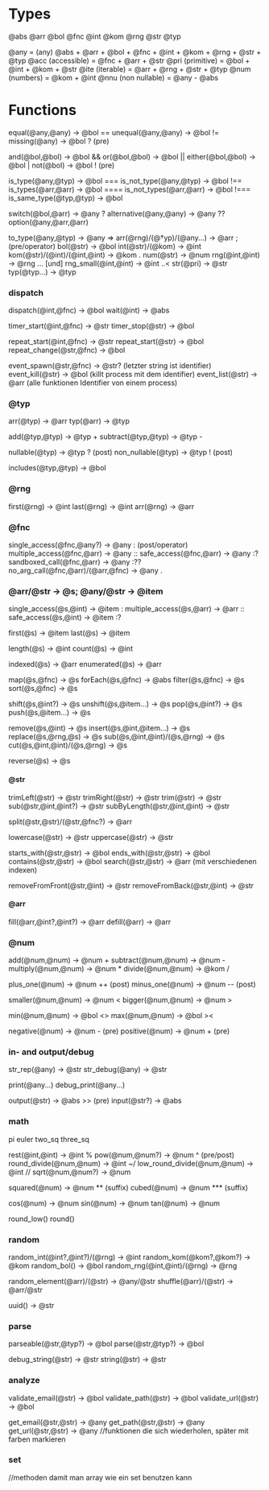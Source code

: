 # Types

@abs
@arr
@bol
@fnc
@int
@kom
@rng
@str
@typ

@any = (any) @abs + @arr + @bol + @fnc + @int + @kom + @rng + @str + @typ
@acc (accessible) = @fnc + @arr + @str
@pri (primitive) = @bol + @int + @kom + @str
@ite (iterable) = @arr + @rng + @str + @typ
@num (numbers) = @kom + @int
@nnu (non nullable) = @any - @abs

# Functions

equal(@any,@any) -> @bol ==
unequal(@any,@any) -> @bol !=
missing(@any) -> @bol ? (pre)

and(@bol,@bol) -> @bol &&
or(@bol,@bol) -> @bol ||
either(@bol,@bol) -> @bol |
not(@bol) -> @bol ! (pre)

is_type(@any,@typ) -> @bol ===
is_not_type(@any,@typ) -> @bol !==
is_types(@arr,@arr) -> @bol ====
is_not_types(@arr,@arr) -> @bol !===
is_same_type(@typ,@typ) -> @bol 

switch(@bol,@arr) -> @any ?
alternative(@any,@any) -> @any ??
option(@any,@arr,@arr) 

to_type(@any,@typ) -> @any =>
arr(@rng)/(@†yp)/(@any...) -> @arr ; (pre/operator)
bol(@str) -> @bol
int(@str)/(@kom) -> @int
kom(@str)/(@int)/(@int,@int) -> @kom .
num(@str) -> @num
rng(@int,@int) -> @rng ... [und] rng_small(@int,@int) -> @int ..<
str(@pri) -> @str
typ(@typ...) -> @typ

### dispatch
dispatch(@int,@fnc) -> @bol
wait(@int) -> @abs

timer_start(@int,@fnc) -> @str
timer_stop(@str) -> @bol

repeat_start(@int,@fnc) -> @str
repeat_start(@str) -> @bol
repeat_change(@str,@fnc) -> @bol

event_spawn(@str,@fnc) -> @str? (letzter string ist identifier)
event_kill(@str) -> @bol (killt process mit dem identifier)
event_list(@str) -> @arr (alle funktionen Identifier von einem process)

### @typ
arr(@typ) -> @arr
typ(@arr) -> @typ

add(@typ,@typ) -> @typ +
subtract(@typ,@typ) -> @typ -

nullable(@typ) -> @typ ? (post)
non_nullable(@typ) -> @typ ! (post)

includes(@typ,@typ) -> @bol

### @rng
first(@rng) -> @int
last(@rng) -> @int
arr(@rng) -> @arr

### @fnc

single_access(@fnc,@any?) -> @any : (post/operator)
multiple_access(@fnc,@arr) -> @any ::
safe_access(@fnc,@arr) -> @any :?
sandboxed_call(@fnc,@arr) -> @any :??
no_arg_call(@fnc,@arr)/(@arr,@fnc) -> @any .

### @arr/@str -> @s; @any/@str -> @item

single_access(@s,@int) -> @item :
multiple_access(@s,@arr) -> @arr ::
safe_access(@s,@int) -> @item :?

first(@s) -> @item
last(@s) -> @item

length(@s) -> @int
count(@s) -> @int

indexed(@s) -> @arr
enumerated(@s) -> @arr

map(@s,@fnc) -> @s
forEach(@s,@fnc) -> @abs
filter(@s,@fnc) -> @s
sort(@s,@fnc) -> @s

shift(@s,@int?) -> @s
unshift(@s,@item...) -> @s
pop(@s,@int?) -> @s
push(@s,@item...) -> @s

remove(@s,@int) -> @s
insert(@s,@int,@item...) -> @s
replace(@s,@rng,@s) -> @s
sub(@s,@int,@int)/(@s,@rng) -> @s
cut(@s,@int,@int)/(@s,@rng) -> @s

reverse(@s) -> @s

#### @str

trimLeft(@str) -> @str
trimRight(@str) -> @str
trim(@str) -> @str
sub(@str,@int,@int?) -> @str
subByLength(@str,@int,@int) -> @str

split(@str,@str)/(@str,@fnc?) -> @arr

lowercase(@str) -> @str
uppercase(@str) -> @str

starts_with(@str,@str) -> @bol
ends_with(@str,@str) -> @bol
contains(@str,@str) -> @bol
search(@str,@str) -> @arr (mit verschiedenen indexen)

removeFromFront(@str,@int) -> @str
removeFromBack(@str,@int) -> @str

#### @arr

fill(@arr,@int?,@int?) -> @arr
defill(@arr) -> @arr

### @num

add(@num,@num) -> @num +
subtract(@num,@num) -> @num -
multiply(@num,@num) -> @num *
divide(@num,@num) -> @kom /

plus_one(@num) -> @num ++ (post)
minus_one(@num) -> @num -- (post)

smaller(@num,@num) -> @num <
bigger(@num,@num) -> @num >

min(@num,@num) -> @bol <>
max(@num,@num) -> @bol ><

negative(@num) -> @num - (pre)
positive(@num) -> @num + (pre)

### in- and output/debug

str_rep(@any) -> @str
str_debug(@any) -> @str

print(@any...)
debug_print(@any...)

output(@str) -> @abs >> (pre)
input(@str?) -> @abs

### math

pi
euler
two_sq
three_sq

rest(@int,@int) -> @int %
pow(@num,@num?) -> @num ^ (pre/post)
round_divide(@num,@num) -> @int ~/
low_round_divide(@num,@num) -> @int //
sqrt(@num,@num?) -> @num

squared(@num) -> @num ** (suffix)
cubed(@num) -> @num *** (suffix)

cos(@num) -> @num
sin(@num) -> @num
tan(@num) -> @num

round_low()
round()

### random

random_int(@int?,@int?)/(@rng) -> @int
random_kom(@kom?,@kom?) -> @kom
random_bol() -> @bol
random_rng(@int,@int)/(@rng) -> @rng

random_element(@arr)/(@str) -> @any/@str
shuffle(@arr)/(@str) -> @arr/@str

uuid() -> @str

### parse

parseable(@str,@typ?) -> @bol
parse(@str,@typ?) -> @bol

debug_string(@str) -> @str
string(@str) -> @str

### analyze

validate_email(@str) -> @bol
validate_path(@str) -> @bol
validate_url(@str) -> @bol

get_email(@str,@str) -> @any
get_path(@str,@str) -> @any
get_url(@str,@str) -> @any
//funktionen die sich wiederholen, später mit farben markieren

### set
//methoden damit man array wie ein set benutzen kann